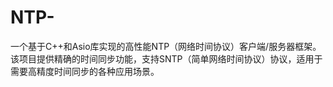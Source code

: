 # NTP-
一个基于C++和Asio库实现的高性能NTP（网络时间协议）客户端/服务器框架。该项目提供精确的时间同步功能，支持SNTP（简单网络时间协议）协议，适用于需要高精度时间同步的各种应用场景。
